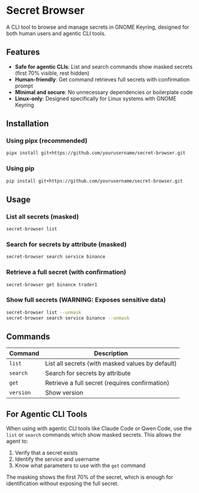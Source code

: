 # Secret Browser

A CLI tool to browse and manage secrets in GNOME Keyring, designed for both human users and agentic CLI tools.

## Features

- **Safe for agentic CLIs**: List and search commands show masked secrets (first 70% visible, rest hidden)
- **Human-friendly**: Get command retrieves full secrets with confirmation prompt
- **Minimal and secure**: No unnecessary dependencies or boilerplate code
- **Linux-only**: Designed specifically for Linux systems with GNOME Keyring

## Installation

### Using pipx (recommended)

```bash
pipx install git+https://github.com/yourusername/secret-browser.git
```

### Using pip

```bash
pip install git+https://github.com/yourusername/secret-browser.git
```

## Usage

### List all secrets (masked)
```bash
secret-browser list
```

### Search for secrets by attribute (masked)
```bash
secret-browser search service binance
```

### Retrieve a full secret (with confirmation)
```bash
secret-browser get binance trader1
```

### Show full secrets (WARNING: Exposes sensitive data)
```bash
secret-browser list --unmask
secret-browser search service binance --unmask
```

## Commands

| Command | Description |
|---------|-------------|
| `list` | List all secrets (with masked values by default) |
| `search` | Search for secrets by attribute |
| `get` | Retrieve a full secret (requires confirmation) |
| `version` | Show version |

## For Agentic CLI Tools

When using with agentic CLI tools like Claude Code or Qwen Code, use the `list` or `search` commands which show masked secrets. This allows the agent to:

1. Verify that a secret exists
2. Identify the service and username
3. Know what parameters to use with the `get` command

The masking shows the first 70% of the secret, which is enough for identification without exposing the full secret.